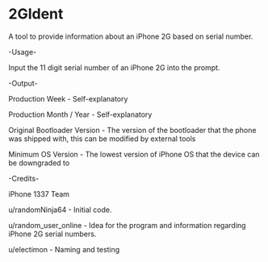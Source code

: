 # 2GIdent
A tool to provide information about an iPhone 2G based on serial number.

-Usage-

Input the 11 digit serial number of an iPhone 2G into the prompt.


-Output-

Production Week - Self-explanatory

Production Month / Year - Self-explanatory

Original Bootloader Version - The version of the bootloader that the phone was shipped with, this can be modified by external tools

Minimum OS Version - The lowest version of iPhone OS that the device can be downgraded to


-Credits-

iPhone 1337 Team

u/randomNinja64 - Initial code.

u/random_user_online - Idea for the program and information regarding iPhone 2G serial numbers.

u/electimon - Naming and testing

